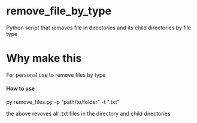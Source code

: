 # remove_file_by_type
Python script that removes file in directories and its child directories by file type
# Why make this
<p>For personal use to remove  files by type</p>
<h4>How to use</h4>
<p>py remove_files.py -p "path/to/folder" -t ".txt"</p>
<p>the above revoves all .txt files in the directory and child directories</p>

